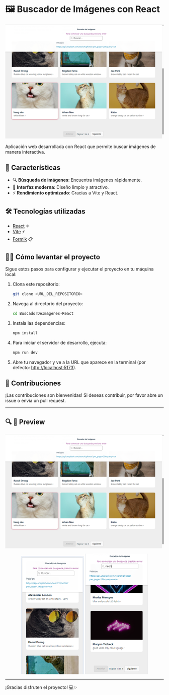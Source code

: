 
# 🖼️ Buscador de Imágenes con React

<p align="center">
  <img src="./src/assets/images/Preview_02.PNG" alt="Hero view" width="1000"/>
</p>

Aplicación web desarrollada con React que permite buscar imágenes de manera interactiva. 

## 🚀 Características

- 🔍 **Búsqueda de imágenes**: Encuentra imágenes rápidamente.
- 🎨 **Interfaz moderna**: Diseño limpio y atractivo.
- ⚡ **Rendimiento optimizado**: Gracias a Vite y React.

## 🛠️ Tecnologías utilizadas

- [React](https://reactjs.org/) ⚛️
- [Vite](https://vitejs.dev/) ⚡
- [Formik](https://formik.org/) 📋



## 🏃‍♂️ Cómo levantar el proyecto

Sigue estos pasos para configurar y ejecutar el proyecto en tu máquina local:

1. Clona este repositorio:
   ```bash
   git clone <URL_DEL_REPOSITORIO>
   ```

2. Navega al directorio del proyecto:
   ```bash
   cd BuscadorDeImagenes-React
   ```

3. Instala las dependencias:
   ```bash
   npm install
   ```

4. Para iniciar el servidor de desarrollo, ejecuta:
   ```bash
   npm run dev
   ```

5. Abre tu navegador y ve a la URL que aparece en la terminal (por defecto: [http://localhost:5173](http://localhost:5173)).


## 🤝 Contribuciones

¡Las contribuciones son bienvenidas! Si deseas contribuir, por favor abre un issue o envía un pull request.

---


## 🔍 📱 Preview

<p align="center">
  <img src="./src/assets/images/Preview_02.PNG" alt="Hero view" width="1100"/>
</p>

<p align="center">
  <img src="./src/assets/images/Preview_01.PNG" alt="Responsive view 1" width="200"/>
  <img src="./src/assets/images/Preview_03.PNG" alt="Responsive view 2" width="200"/>
</p>


---

¡Gracias disfruten el proyecto! 💻✨
